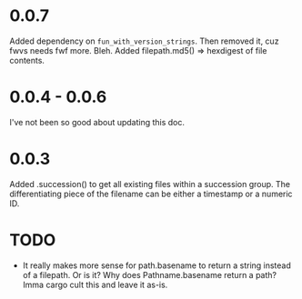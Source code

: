 0.0.7
=====

Added dependency on `fun_with_version_strings`.  Then removed it, cuz fwvs needs fwf more.  Bleh.
Added filepath.md5() => hexdigest of file contents.


0.0.4 - 0.0.6
=============

I've not been so good about updating this doc.


0.0.3
=====

Added .succession() to get all existing files within a succession group.  The differentiating piece of the filename can be either a timestamp or a numeric ID.


TODO
====

* It really makes more sense for path.basename to return a string instead of a filepath.  Or is it?  Why does Pathname.basename return a path?  Imma cargo cult this and leave it as-is.